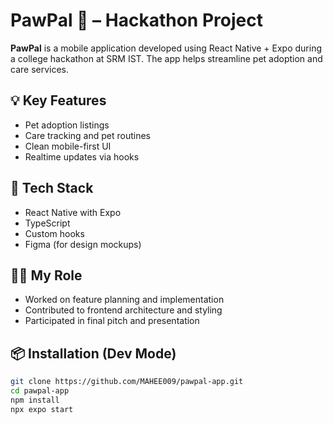 # PawPal 🐾 – Hackathon Project

**PawPal** is a mobile application developed using React Native + Expo during a college hackathon at SRM IST. The app helps streamline pet adoption and care services.

## 💡 Key Features
- Pet adoption listings
- Care tracking and pet routines
- Clean mobile-first UI
- Realtime updates via hooks

## 🧪 Tech Stack
- React Native with Expo
- TypeScript
- Custom hooks
- Figma (for design mockups)

## 👩‍💻 My Role
- Worked on feature planning and implementation
- Contributed to frontend architecture and styling
- Participated in final pitch and presentation

## 📦 Installation (Dev Mode)
```bash
git clone https://github.com/MAHEE009/pawpal-app.git
cd pawpal-app
npm install
npx expo start
